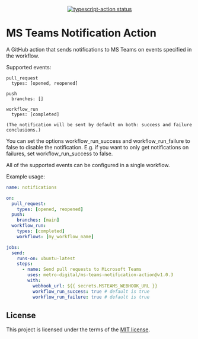 <p align="center">
  <a href="https://github.com/actions/typescript-action/actions"><img alt="typescript-action status" src="https://github.com/actions/typescript-action/workflows/build-test/badge.svg"></a>
</p>


# MS Teams Notification Action

A GitHub action that sends notifications to MS Teams on events specified in the
workflow. 

Supported events: 
  ```
  pull_request 
    types: [opened, reopened]
  ```    
  ```
  push
    branches: []
  ```
  
  ```
  workflow_run
    types: [completed]

  (The notification will be sent by default on both: success and failure conclusions.)
  ```

You can set the options workflow_run_success and workflow_run_failure to false to disable the notification. E.g. if you want to only get notifications on failures, set workflow_run_success to false. 

All of the supported events can be configured in a single workflow.

Example usage:
```yaml
name: notifications

on:
  pull_request:
    types: [opened, reopened]
  push:
    branches: [main]
  workflow_run:
    types: [completed]
    workflows: [my_workflow_name]

jobs:
  send:
    runs-on: ubuntu-latest
    steps:
      - name: Send pull requests to Microsoft Teams
        uses: metro-digital/ms-teams-notification-action@v1.0.3
        with:
          webhook_url: ${{ secrets.MSTEAMS_WEBHOOK_URL }}
          workflow_run_success: true # default is true
          workflow_run_failure: true # default is true
```

## License

This project is licensed under the terms of the [MIT license](LICENSE).
